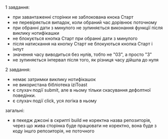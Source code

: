 1 завдання:

- при завантаженні сторінки не заблокована кнока Старт
- не перевіряється випадок, коли обраний час дорівнює поточному
- при обранні дати з минулого не зупиняється виконання функції після виклику
  нотифікашки
- не блокується кнопка Старт при обранні дати з минулого
- після натискання на кнопку Старт не блокуються кнопка Старт і інпут
- значення часу виводиться без нулів, тобто не "03", а просто "3"
- не зупиняється інтервал після того, як різниця часу дійшла до нуля

2 завдання:

- немає затримки виклику нотифікашок
- не використана бібліотека iziToast
- є слухач події submit, але в ньому тільки скасування дефолтної поведінки.
- є слухач події click, уся логіка в ньому

загальні:

- в пекедж джсоні в скрипті build не коректна назва репозиторія, через що жива
  сторінка буде працювати не коректно, вона буде з коду іншго репозиторія, не
  поточного

